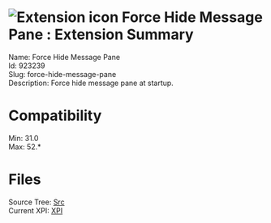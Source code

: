 # ![Extension icon](https://addons.thunderbird.net/static/img/addon-icons/default-64.png) Force Hide Message Pane : Extension Summary

Name: Force Hide Message Pane  
Id: 923239  
Slug: force-hide-message-pane  
Description: Force hide message pane at startup.
  

# Compatibility
Min: 31.0  
Max: 52.*  

# Files

Source Tree: [Src](C:/Dev/Thunderbird/ThunderKdB/xall/xOther/923239-force-hide-message-pane/src)  
Current XPI: [XPI](C:/Dev/Thunderbird/ThunderKdB/xall/xOther/923239-force-hide-message-pane/xpi)  



